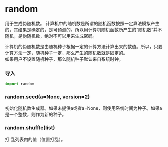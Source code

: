 # random
用于生成伪随机数。
计算机中的随机数是所谓的随机函数按照一定算法模拟产生的，其结果是确定的，是可预测的。所以用计算机随机函数所产生的“随机数”并不随机，是伪随机数，绝对不可以用来生成密码。

计算机的伪随机数是由随机种子根据一定的计算方法计算出来的数值。所以，只要计算方法一定，随机种子一定，那么产生的随机数就是固定的。  
如果用户不设置随机种子，那么随机种子默认来自系统时钟。


### 导入
```python
import random
```


### random.seed(a=None, version=2)
初始化随机数生成器。如果未提供a或者a=None，则使用系统时间为种子。如果a是一个整数，则作为新的种子。


### random.shuffle(list)
打 乱列表内的值（位置打乱）。


















